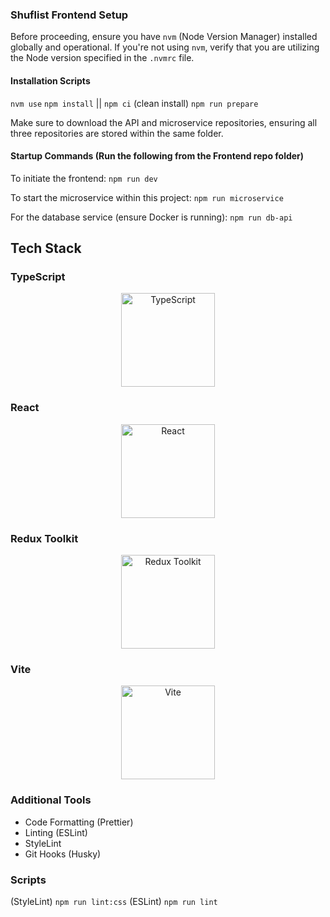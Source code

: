 ### Shuflist Frontend Setup

Before proceeding, ensure you have `nvm` (Node Version Manager) installed globally and operational. If you're not using `nvm`, verify that you are utilizing the Node version specified in the `.nvmrc` file.

#### Installation Scripts

`nvm use`
`npm install` || `npm ci` (clean install)
`npm run prepare`

Make sure to download the API and microservice repositories, ensuring all three repositories are stored within the same folder.

#### Startup Commands (Run the following from the Frontend repo folder)

To initiate the frontend:
`npm run dev`

To start the microservice within this project:
`npm run microservice`

For the database service (ensure Docker is running):
`npm run db-api`

## Tech Stack

### TypeScript

<p align="center">
  <img src="https://upload.wikimedia.org/wikipedia/commons/4/4c/Typescript_logo_2020.svg" alt="TypeScript" width="150" />
</p>

### React

<p align="center">
  <img src="https://upload.wikimedia.org/wikipedia/commons/thumb/a/a7/React-icon.svg/2560px-React-icon.svg.png" alt="React" width="150" />
</p>

### Redux Toolkit

<p align="center">
  <img src="https://upload.wikimedia.org/wikipedia/commons/4/49/Redux.png" alt="Redux Toolkit" width="150" />
</p>

### Vite

<p align="center">
  <img src="https://seeklogo.com/images/V/vite-logo-2286F7B818-seeklogo.com.png" alt="Vite" width="150" />
</p>

### Additional Tools

- Code Formatting (Prettier)
- Linting (ESLint)
- StyleLint
- Git Hooks (Husky)

### Scripts
(StyleLint) `npm run lint:css`
(ESLint) `npm run lint`

